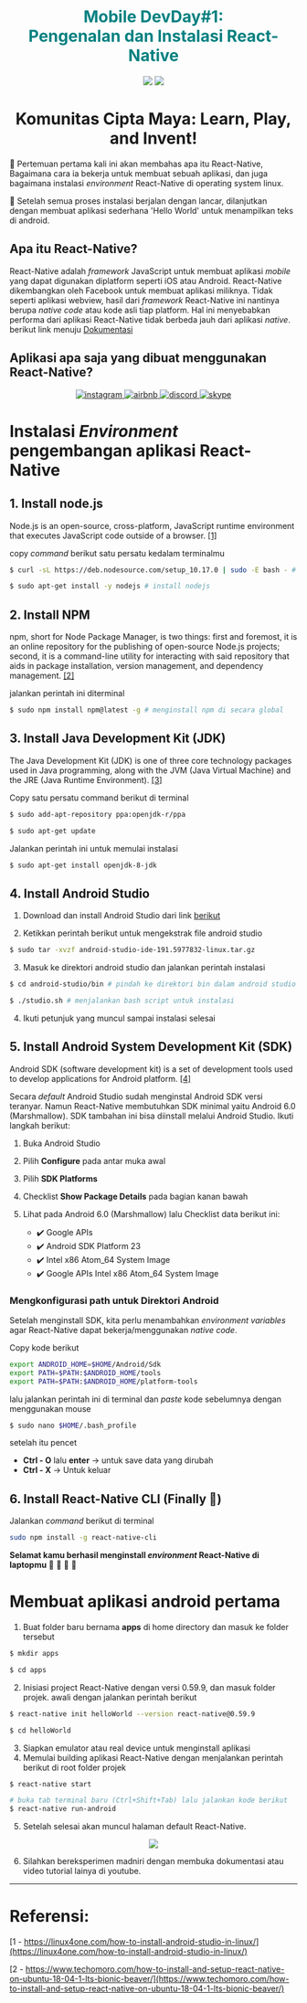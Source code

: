 <h1 align="center">
<a style="color: teal;">
    Mobile DevDay#1:<br>Pengenalan dan Instalasi React-Native 
</a>
</h1>

<p align="center">
  <image src="https://i.ibb.co/Ss490SL/logo-color.png">
  <image src="https://i.ibb.co/c6Gm061/logoreact.png">
</p>

<h1 align="center">Komunitas Cipta Maya: Learn, Play, and Invent!</h1>

:rocket: Pertemuan pertama kali ini akan membahas apa itu React-Native, Bagaimana cara ia bekerja untuk membuat sebuah aplikasi, dan juga bagaimana instalasi _environment_ React-Native di operating system linux. 

:100: Setelah semua proses instalasi berjalan dengan lancar, dilanjutkan dengan membuat aplikasi sederhana 'Hello World' untuk menampilkan teks di android.

## Apa itu React-Native?

React-Native adalah _framework_ JavaScript untuk membuat aplikasi _mobile_ yang dapat digunakan diplatform seperti iOS atau Android. React-Native dikembangkan oleh Facebook untuk membuat aplikasi miliknya. Tidak seperti aplikasi webview, hasil dari _framework_ React-Native ini nantinya berupa _native code_ atau kode asli tiap platform. Hal ini menyebabkan performa dari aplikasi React-Native tidak berbeda jauh dari aplikasi _native_. berikut link menuju [Dokumentasi](https://facebook.github.io/react-native/)

## Aplikasi apa saja yang dibuat menggunakan React-Native?

<p align="center">
  <a href="https://play.google.com/store/apps/details?id=com.instagram.android&hl=en_IN">
    <img src="https://i.ibb.co/gPYwFQt/instagram.png" alt="instagram" />
  </a>
  <a href="https://play.google.com/store/apps/details?id=com.airbnb.android&hl=en_IN">
    <img src="https://i.ibb.co/QJJtcNk/airbnb.png" alt="airbnb" />
  </a>
  <a href="https://play.google.com/store/apps/details?id=com.discord&hl=en_IN">
    <img src="https://i.ibb.co/p2BZ7Kf/discord.png" alt="discord" />
  </a>
  <a href="https://play.google.com/store/apps/details?id=com.skype.raider&hl=en_IN">
    <img src="https://i.ibb.co/TqH7WzF/skype.png" alt="skype" />
  </a>
</p>

# Instalasi _Environment_ pengembangan aplikasi React-Native

## 1. Install node.js

Node.js is an open-source, cross-platform, JavaScript runtime environment that executes JavaScript code outside of a browser. [[1]](https://en.wikipedia.org/wiki/Node.js)

copy _command_ berikut satu persatu kedalam terminalmu

```bash
$ curl -sL https://deb.nodesource.com/setup_10.17.0 | sudo -E bash - # download installer nodejs

$ sudo apt-get install -y nodejs # install nodejs
```
## 2. Install NPM

npm, short for Node Package Manager, is two things: first and foremost, it is an online repository for the publishing of open-source Node.js projects; second, it is a command-line utility for interacting with said repository that aids in package installation, version management, and dependency management. [[2]](https://nodejs.org/en/knowledge/getting-started/npm/what-is-npm/)

jalankan perintah ini diterminal
```bash
$ sudo npm install npm@latest -g # menginstall npm di secara global
```

## 3. Install Java Development Kit (JDK)

The Java Development Kit (JDK) is one of three core technology packages used in Java programming, along with the JVM (Java Virtual Machine) and the JRE (Java Runtime Environment). [[3]](https://www.javaworld.com/article/3296360/what-is-the-jdk-introduction-to-the-java-development-kit.html)

Copy satu persatu command berikut di terminal
```bash
$ sudo add-apt-repository ppa:openjdk-r/ppa

$ sudo apt-get update
```

Jalankan perintah ini untuk memulai instalasi
```bash
$ sudo apt-get install openjdk-8-jdk
```
## 4. Install Android Studio

1. Download dan install Android Studio dari link [berikut](https://developer.android.com/studio/?gclid=Cj0KCQiA2ITuBRDkARIsAMK9Q7NRFAZTLLOugTuuIpx4C-YOJrVVpxsi3o8oL_MnqMUpr7Cjp3F0dQcaApKbEALw_wcB)

2. Ketikkan perintah berikut untuk mengekstrak file android studio

```bash
$ sudo tar -xvzf android-studio-ide-191.5977832-linux.tar.gz
```

3. Masuk ke direktori android studio dan jalankan perintah instalasi

```bash
$ cd android-studio/bin # pindah ke direktori bin dalam android studio

$ ./studio.sh # menjalankan bash script untuk instalasi 
```
4. Ikuti petunjuk yang muncul sampai instalasi selesai

## 5. Install Android System Development Kit (SDK)

Android SDK (software development kit) is a set of development tools used to develop applications for Android platform. [[4]](https://www.techopedia.com/definition/4220/android-sdk)

Secara _default_ Android Studio sudah menginstal Android SDK versi teranyar. Namun React-Native membutuhkan SDK minimal yaitu Android 6.0 (Marshmallow). SDK tambahan ini bisa diinstall melalui Android Studio. Ikuti langkah berikut:

1. Buka Android Studio
2. Pilih **Configure** pada antar muka awal
3. Pilih **SDK Platforms**
4. Checklist **Show Package Details** pada bagian kanan bawah
5. Lihat pada Android 6.0 (Marshmallow) lalu Checklist data berikut ini:

    - :heavy_check_mark: Google APIs
    - :heavy_check_mark: Android SDK Platform 23
    - :heavy_check_mark: Intel x86 Atom_64 System Image
    - :heavy_check_mark: Google APIs Intel x86 Atom_64 System Image

### **Mengkonfigurasi path untuk Direktori Android**

Setelah menginstall SDK,  kita perlu menambahkan _environment variables_ agar React-Native dapat bekerja/menggunakan _native code_.

Copy kode berikut

```bash
export ANDROID_HOME=$HOME/Android/Sdk 
export PATH=$PATH:$ANDROID_HOME/tools 
export PATH=$PATH:$ANDROID_HOME/platform-tools
```

lalu jalankan perintah ini di terminal dan _paste_ kode sebelumnya dengan menggunakan mouse

```bash
$ sudo nano $HOME/.bash_profile
```
setelah  itu pencet

- **Ctrl - O** lalu **enter** -> untuk save data yang dirubah
- **Ctrl - X** -> Untuk keluar

## 6. Install React-Native CLI (Finally :tada:)

Jalankan _command_ berikut di terminal

```bash
sudo npm install -g react-native-cli
```
**Selamat kamu berhasil menginstall _environment_ React-Native di laptopmu** :tada: :tada: :tada: :tada:

# Membuat aplikasi android pertama

1. Buat folder baru bernama **apps** di home directory dan masuk ke folder tersebut
```bash
$ mkdir apps

$ cd apps
``` 

2. Inisiasi project React-Native dengan versi 0.59.9, dan masuk folder projek. awali dengan jalankan perintah berikut
```bash
$ react-native init helloWorld --version react-native@0.59.9

$ cd helloWorld
```

3. Siapkan emulator atau real device untuk menginstall aplikasi
4. Memulai building aplikasi React-Native dengan menjalankan perintah berikut di root folder projek
```bash
$ react-native start

# buka tab terminal baru (Ctrl+Shift+Tab) lalu jalankan kode berikut
$ react-native run-android
```

5. Setelah selesai akan muncul halaman default React-Native.

<p align="center">
  <img src="https://facebook.github.io/react-native/docs/assets/GettingStartedAndroidSuccessWindows.png">
</p>

6. Silahkan bereksperimen madniri dengan membuka dokumentasi atau video tutorial lainya di youtube.

<hr>

# Referensi:
[1 - https://linux4one.com/how-to-install-android-studio-in-linux/](https://linux4one.com/how-to-install-android-studio-in-linux/)

[2 - https://www.techomoro.com/how-to-install-and-setup-react-native-on-ubuntu-18-04-1-lts-bionic-beaver/](https://www.techomoro.com/how-to-install-and-setup-react-native-on-ubuntu-18-04-1-lts-bionic-beaver/)
